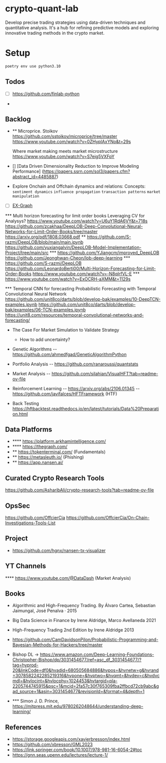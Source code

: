 # crypto-quant-lab
Develop precise trading strategies using data-driven techniques and quantitative analysis. It's a hub for refining predictive models and exploring innovative trading methods in the crypto market.

# Setup

```bash
poetry env use python3.10
```

## Todos

- [ ] https://github.com/finlab-python
- 


## Backlog
- ** Microprice. Stoikov
  https://github.com/sstoikov/microprice/tree/master
  https://www.youtube.com/watch?v=0ZHypIAxYNo&t=29s

  Where market making meets market microstructure
  https://www.youtube.com/watch?v=S7eig5VXFpY
- [] [Data Driven Dimensionality Reduction to Improve Modeling Performance] (https://papers.ssrn.com/sol3/papers.cfm?abstract_id=4485887)

- Explore Onchain and Offchain dynamics and relations:
Concepts: `sentiment dynamics` `influence propagation` `transaction patterns` `market manipulation` 
- [ ] [EX-Graph](https://ex-graph.pages.dev/) 

*** Multi horizon forecasting for limit order books
    Leveraging CV for Analysys?
    https://www.youtube.com/watch?v=U6uY1RdA6VY&t=718s
    https://github.com/zcakhaa/DeepLOB-Deep-Convolutional-Neural-Networks-for-Limit-Order-Books/tree/master
    https://arxiv.org/pdf/1808.03668.pdf
    ** https://github.com/S-razmi/DeepLOB/blob/main/main.ipynb
    https://github.com/yuxiangalvin/DeepLOB-Model-Implementation-Project/tree/main/src
    *** https://github.com/YJiangcm/improved_DeepLOB
    https://github.com/Jeonghwan-Cheon/lob-deep-learning
    *** https://github.com/S-razmi/DeepLOB
    https://github.com/LeonardoBerti00/Multi-Horizon-Forecasting-for-Limit-Order-Books
    https://www.youtube.com/watch?v=-N8qIrfVL-E
    *** https://www.youtube.com/watch?v=ExOCRH-aXMM&t=1129s

*** Temporal CNN for forecasting
    Probabilistic Forecasting with Temporal Convolutional Neural Network
    https://github.com/unit8co/darts/blob/develop-bak/examples/10-DeepTCN-examples.ipynb
    https://github.com/unit8co/darts/blob/develop-bak/examples/06-TCN-examples.ipynb
    https://unit8.com/resources/temporal-convolutional-networks-and-forecasting/



- The Case For Market Simulation to Validate Strategy
    - How to add uncertainty? 

- Genetic Algorithms
-- https://github.com/ahmedfgad/GeneticAlgorithmPython

- Portfolio Analysis
-- https://github.com/ranaroussi/quantstats

- Market Analysis
-- https://github.com/silahian/VisualHFT?tab=readme-ov-file

- Reinforcement Learning
-- https://arxiv.org/abs/2106.01345
-- https://github.com/javifalces/HFTFramework (HTF)

- Back Testing
https://hftbacktest.readthedocs.io/en/latest/tutorials/Data%20Preparation.html


## Data Platforms
- **** https://platform.arkhamintelligence.com/
- **** https://thegraph.com/
- **   https://tokenterminal.com/    (Fundamentals)
- **   https://metasleuth.io/        (Phishing)
- **   https://app.nansen.ai/

## Curated Crypto Research Tools 
https://github.com/AsharibAli/crypto-research-tools?tab=readme-ov-file

## OpsSec

https://github.com/OffcierCia
https://github.com/OffcierCia/On-Chain-Investigations-Tools-List

## Project

- https://github.com/hgnx/nansen-tx-visualizer

## YT Channels
**** https://www.youtube.com/@DataDash  (Market Analysis)

## Books

- Algorithmic and High-Frequency Trading. 
  By Álvaro Cartea, Sebastian Jaimungal, José Penalva · 2015

- Big Data Science in Finance
  by Irene Aldridge, Marco Avellaneda 2021

- High-Frequency Trading 2nd Edition
  by Irene Aldridge 2013

- https://github.com/CamDavidsonPilon/Probabilistic-Programming-and-Bayesian-Methods-for-Hackers/tree/master

- Bishop DL -> https://www.amazon.com/Deep-Learning-Foundations-Christopher-Bishop/dp/3031454677/ref=asc_df_3031454677/?tag=hyprod-20&linkCode=df0&hvadid=680505684886&hvpos=&hvnetw=g&hvrand=3078582242285219316&hvpone=&hvptwo=&hvqmt=&hvdev=c&hvdvcmdl=&hvlocint=&hvlocphy=1024453&hvtargid=pla-2205744745915&psc=1&mcid=2fa57c30f765309fba2ffbcd72cb9abc&gad_source=1&asin=3031454677&revisionId=&format=4&depth=1

- *** Simon J. D. Prince, https://mitpress.mit.edu/9780262048644/understanding-deep-learning/
## References
- https://storage.googleapis.com/xavierbresson/index.html
- https://github.com/xbresson/GML2023
- https://link.springer.com/book/10.1007/978-981-16-6054-2#toc
- https://gnn.seas.upenn.edu/lectures/lecture-1/